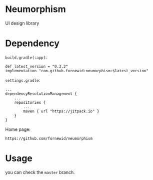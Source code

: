 # Neumorphism
UI design library

# Dependency

`build.gradle(:app)`:

    def latest_version = "0.3.2"
    implementation "com.github.fornewid:neumorphism:$latest_version"
    
`settings.gradle`:
    
    ...
    dependencyResolutionManagement {
        ...
        repositories {
            ...
            maven { url "https://jitpack.io" }
        }
    }
    
Home page: 

    https://github.com/fornewid/neumorphism
    
# Usage
you can check the `master` branch.
